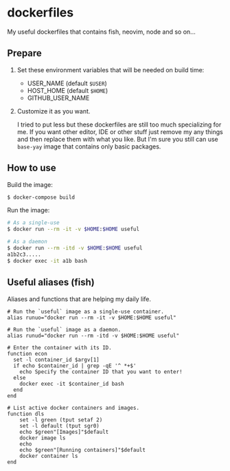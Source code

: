 # dockerfiles

My useful dockerfiles that contains fish, neovim, node and so on...

## Prepare

1. Set these environment variables that will be needed on build time:

    - USER_NAME (default `$USER`)
    - HOST_HOME (default `$HOME`)
    - GITHUB_USER_NAME

1. Customize it as you want.

    I tried to put less but these dockerfiles are still too much specializing for me. If you want other editor, IDE or other stuff just remove my any things and then replace them with what you like. But I'm sure you still can use `base-yay` image that contains only basic packages.

## How to use

Build the image:

```sh
$ docker-compose build
```

Run the image:

```sh
# As a single-use
$ docker run --rm -it -v $HOME:$HOME useful

# As a daemon
$ docker run --rm -itd -v $HOME:$HOME useful
a1b2c3.....
$ docker exec -it a1b bash
```

## Useful aliases (fish)

Aliases and functions that are helping my daily life.

```fish
# Run the `useful` image as a single-use container.
alias runuo="docker run --rm -it -v $HOME:$HOME useful"

# Run the `useful` image as a daemon.
alias runud="docker run --rm -itd -v $HOME:$HOME useful"

# Enter the container with its ID.
function econ
  set -l container_id $argv[1]
  if echo $container_id | grep -qE '^ *+$'
    echo Specify the container ID that you want to enter!
  else
    docker exec -it $container_id bash
  end
end

# List active docker containers and images.
function dls
    set -l green (tput setaf 2)
    set -l default (tput sgr0)
    echo $green"[Images]"$default
    docker image ls
    echo
    echo $green"[Running containers]"$default
    docker container ls
end
```
